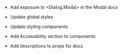 - Add exposure to <Dialog.Modal> in the Modal docs
- Update global styles
- Update styling components
- Add Accessibility section to components

- Add descriptions to props for docs
